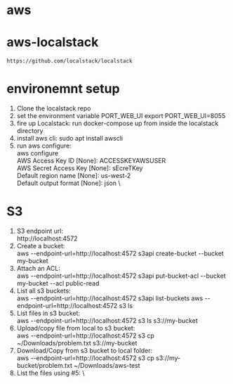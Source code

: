 # aws

# aws-localstack
    https://github.com/localstack/localstack

# environemnt setup
1. Clone the localstack repo
2. set the environment variable PORT_WEB_UI
   export PORT_WEB_UI=8055
3. fire up Localstack: run docker-compose up from inside the localstack directory
4. install aws cli: sudo apt install awscli
5. run aws configure: \
    aws configure \
    AWS Access Key ID [None]: ACCESSKEYAWSUSER \
    AWS Secret Access Key [None]: sEcreTKey \
    Default region name [None]: us-west-2 \
    Default output format [None]: json \

# S3
1. S3 endpoint url: \
   http://localhost:4572 
2. Create a bucket: \
    aws --endpoint-url=http://localhost:4572 s3api create-bucket --bucket my-bucket
3. Attach an ACL: \
   aws --endpoint-url=http://localhost:4572 s3api put-bucket-acl --bucket my-bucket --acl public-read
4. List all s3 buckets: \
   aws --endpoint-url=http://localhost:4572 s3api list-buckets
   aws --endpoint-url=http://localhost:4572 s3 ls
5. List files in s3 bucket: \
   aws --endpoint-url=http://localhost:4572 s3 ls s3://my-bucket
6. Upload/copy file from local to s3 bucket: \
   aws --endpoint-url=http://localhost:4572 s3 cp ~/Downloads/problem.txt s3://my-bucket
7. Download/Copy from s3 bucket to local folder: \
   aws --endpoint-url=http://localhost:4572 s3 cp s3://my-bucket/problem.txt ~/Downloads/aws-test
8. List the files using #5: \